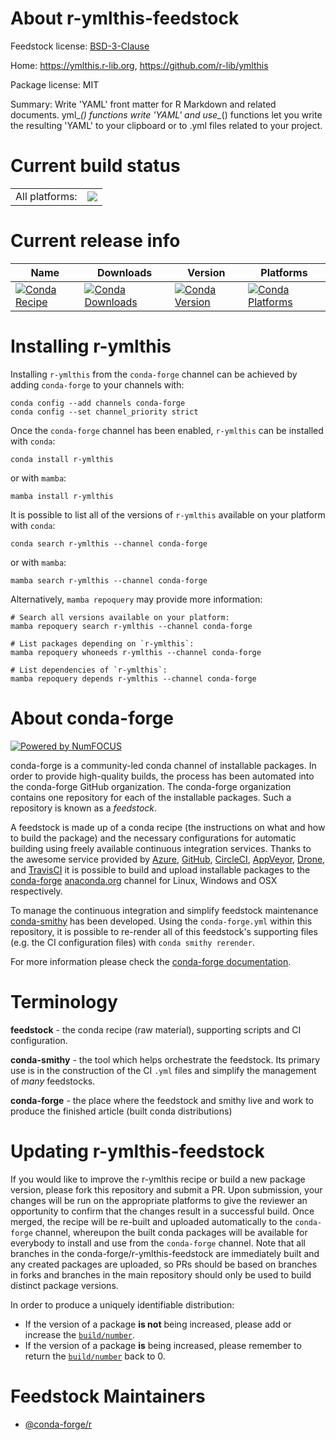About r-ymlthis-feedstock
=========================

Feedstock license: [BSD-3-Clause](https://github.com/conda-forge/r-ymlthis-feedstock/blob/main/LICENSE.txt)

Home: https://ymlthis.r-lib.org, https://github.com/r-lib/ymlthis

Package license: MIT

Summary: Write 'YAML' front matter for R Markdown and related documents. yml_*() functions write 'YAML' and use_*() functions let you write the resulting 'YAML' to your clipboard or to .yml files related to your project.

Current build status
====================


<table><tr><td>All platforms:</td>
    <td>
      <a href="https://dev.azure.com/conda-forge/feedstock-builds/_build/latest?definitionId=8987&branchName=main">
        <img src="https://dev.azure.com/conda-forge/feedstock-builds/_apis/build/status/r-ymlthis-feedstock?branchName=main">
      </a>
    </td>
  </tr>
</table>

Current release info
====================

| Name | Downloads | Version | Platforms |
| --- | --- | --- | --- |
| [![Conda Recipe](https://img.shields.io/badge/recipe-r--ymlthis-green.svg)](https://anaconda.org/conda-forge/r-ymlthis) | [![Conda Downloads](https://img.shields.io/conda/dn/conda-forge/r-ymlthis.svg)](https://anaconda.org/conda-forge/r-ymlthis) | [![Conda Version](https://img.shields.io/conda/vn/conda-forge/r-ymlthis.svg)](https://anaconda.org/conda-forge/r-ymlthis) | [![Conda Platforms](https://img.shields.io/conda/pn/conda-forge/r-ymlthis.svg)](https://anaconda.org/conda-forge/r-ymlthis) |

Installing r-ymlthis
====================

Installing `r-ymlthis` from the `conda-forge` channel can be achieved by adding `conda-forge` to your channels with:

```
conda config --add channels conda-forge
conda config --set channel_priority strict
```

Once the `conda-forge` channel has been enabled, `r-ymlthis` can be installed with `conda`:

```
conda install r-ymlthis
```

or with `mamba`:

```
mamba install r-ymlthis
```

It is possible to list all of the versions of `r-ymlthis` available on your platform with `conda`:

```
conda search r-ymlthis --channel conda-forge
```

or with `mamba`:

```
mamba search r-ymlthis --channel conda-forge
```

Alternatively, `mamba repoquery` may provide more information:

```
# Search all versions available on your platform:
mamba repoquery search r-ymlthis --channel conda-forge

# List packages depending on `r-ymlthis`:
mamba repoquery whoneeds r-ymlthis --channel conda-forge

# List dependencies of `r-ymlthis`:
mamba repoquery depends r-ymlthis --channel conda-forge
```


About conda-forge
=================

[![Powered by
NumFOCUS](https://img.shields.io/badge/powered%20by-NumFOCUS-orange.svg?style=flat&colorA=E1523D&colorB=007D8A)](https://numfocus.org)

conda-forge is a community-led conda channel of installable packages.
In order to provide high-quality builds, the process has been automated into the
conda-forge GitHub organization. The conda-forge organization contains one repository
for each of the installable packages. Such a repository is known as a *feedstock*.

A feedstock is made up of a conda recipe (the instructions on what and how to build
the package) and the necessary configurations for automatic building using freely
available continuous integration services. Thanks to the awesome service provided by
[Azure](https://azure.microsoft.com/en-us/services/devops/), [GitHub](https://github.com/),
[CircleCI](https://circleci.com/), [AppVeyor](https://www.appveyor.com/),
[Drone](https://cloud.drone.io/welcome), and [TravisCI](https://travis-ci.com/)
it is possible to build and upload installable packages to the
[conda-forge](https://anaconda.org/conda-forge) [anaconda.org](https://anaconda.org/)
channel for Linux, Windows and OSX respectively.

To manage the continuous integration and simplify feedstock maintenance
[conda-smithy](https://github.com/conda-forge/conda-smithy) has been developed.
Using the ``conda-forge.yml`` within this repository, it is possible to re-render all of
this feedstock's supporting files (e.g. the CI configuration files) with ``conda smithy rerender``.

For more information please check the [conda-forge documentation](https://conda-forge.org/docs/).

Terminology
===========

**feedstock** - the conda recipe (raw material), supporting scripts and CI configuration.

**conda-smithy** - the tool which helps orchestrate the feedstock.
                   Its primary use is in the construction of the CI ``.yml`` files
                   and simplify the management of *many* feedstocks.

**conda-forge** - the place where the feedstock and smithy live and work to
                  produce the finished article (built conda distributions)


Updating r-ymlthis-feedstock
============================

If you would like to improve the r-ymlthis recipe or build a new
package version, please fork this repository and submit a PR. Upon submission,
your changes will be run on the appropriate platforms to give the reviewer an
opportunity to confirm that the changes result in a successful build. Once
merged, the recipe will be re-built and uploaded automatically to the
`conda-forge` channel, whereupon the built conda packages will be available for
everybody to install and use from the `conda-forge` channel.
Note that all branches in the conda-forge/r-ymlthis-feedstock are
immediately built and any created packages are uploaded, so PRs should be based
on branches in forks and branches in the main repository should only be used to
build distinct package versions.

In order to produce a uniquely identifiable distribution:
 * If the version of a package **is not** being increased, please add or increase
   the [``build/number``](https://docs.conda.io/projects/conda-build/en/latest/resources/define-metadata.html#build-number-and-string).
 * If the version of a package **is** being increased, please remember to return
   the [``build/number``](https://docs.conda.io/projects/conda-build/en/latest/resources/define-metadata.html#build-number-and-string)
   back to 0.

Feedstock Maintainers
=====================

* [@conda-forge/r](https://github.com/conda-forge/r/)

